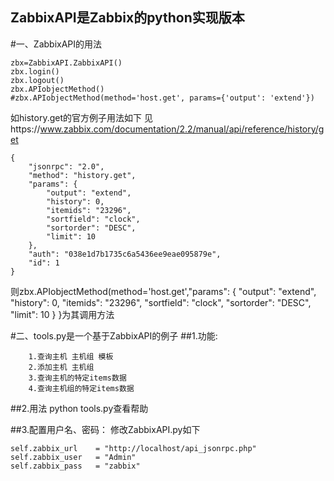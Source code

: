 ## ZabbixAPI是Zabbix的python实现版本
#一、ZabbixAPI的用法
```
zbx=ZabbixAPI.ZabbixAPI()
zbx.login()           
zbx.logout()
zbx.APIobjectMethod() 
#zbx.APIobjectMethod(method='host.get', params={'output': 'extend'})
```
如history.get的官方例子用法如下
见https://www.zabbix.com/documentation/2.2/manual/api/reference/history/get
```
{
    "jsonrpc": "2.0",
    "method": "history.get",
    "params": {
        "output": "extend",
        "history": 0,
        "itemids": "23296",
        "sortfield": "clock",
        "sortorder": "DESC",
        "limit": 10
    },
    "auth": "038e1d7b1735c6a5436ee9eae095879e",
    "id": 1
}
```
则zbx.APIobjectMethod(method='host.get',"params": {
        "output": "extend",
        "history": 0,
        "itemids": "23296",
        "sortfield": "clock",
        "sortorder": "DESC",
        "limit": 10
    }
}为其调用方法

#二、tools.py是一个基于ZabbixAPI的例子
##1.功能:
```
    1.查询主机 主机组 模板 
    2.添加主机 主机组 
    3.查询主机的特定items数据
    4.查询主机组的特定items数据
```

##2.用法
 python tools.py查看帮助 
 
##3.配置用户名、密码：
修改ZabbixAPI.py如下
```
self.zabbix_url    = "http://localhost/api_jsonrpc.php"
self.zabbix_user   = "Admin" 
self.zabbix_pass   = "zabbix"
```
